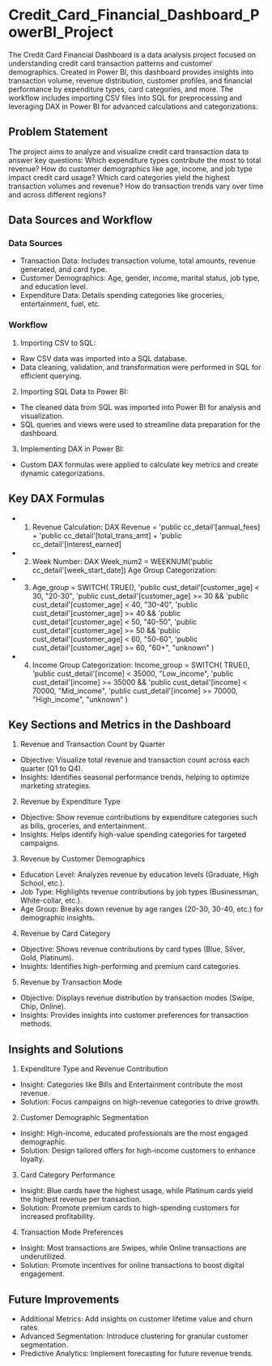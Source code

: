 # Credit_Card_Financial_Dashboard_PowerBI_Project

The Credit Card Financial Dashboard is a data analysis project focused on understanding credit card transaction patterns and customer demographics. Created in Power BI, this dashboard provides insights into transaction volume, revenue distribution, customer profiles, and financial performance by expenditure types, card categories, and more. The workflow includes importing CSV files into SQL for preprocessing and leveraging DAX in Power BI for advanced calculations and categorizations.

## Problem Statement
The project aims to analyze and visualize credit card transaction data to answer key questions:
Which expenditure types contribute the most to total revenue?
How do customer demographics like age, income, and job type impact credit card usage?
Which card categories yield the highest transaction volumes and revenue?
How do transaction trends vary over time and across different regions?

## Data Sources and Workflow
### Data Sources
- Transaction Data: Includes transaction volume, total amounts, revenue generated, and card type.
- Customer Demographics: Age, gender, income, marital status, job type, and education level.
- Expenditure Data: Details spending categories like groceries, entertainment, fuel, etc.

### Workflow
1. Importing CSV to SQL:
- Raw CSV data was imported into a SQL database.
- Data cleaning, validation, and transformation were performed in SQL for efficient querying.

2. Importing SQL Data to Power BI:
- The cleaned data from SQL was imported into Power BI for analysis and visualization.
- SQL queries and views were used to streamline data preparation for the dashboard.

3. Implementing DAX in Power BI:
- Custom DAX formulas were applied to calculate key metrics and create dynamic categorizations.

## Key DAX Formulas
- 1. Revenue Calculation:
DAX
Revenue = 'public cc_detail'[annual_fees] + 
          'public cc_detail'[total_trans_amt] + 
          'public cc_detail'[interest_earned]

- 2. Week Number:
DAX
Week_num2 = WEEKNUM('public cc_detail'[week_start_date])
Age Group Categorization:

- 3. Age_group = SWITCH(
    TRUE(),
    'public cust_detail'[customer_age] < 30, "20-30",
    'public cust_detail'[customer_age] >= 30 && 'public cust_detail'[customer_age] < 40, "30-40",
    'public cust_detail'[customer_age] >= 40 && 'public cust_detail'[customer_age] < 50, "40-50",
    'public cust_detail'[customer_age] >= 50 && 'public cust_detail'[customer_age] < 60, "50-60",
    'public cust_detail'[customer_age] >= 60, "60+",
    "unknown"
)

- 4. Income Group Categorization:
Income_group = SWITCH(
    TRUE(),
    'public cust_detail'[income] < 35000, "Low_income",
    'public cust_detail'[income] >= 35000 && 'public cust_detail'[income] < 70000, "Mid_income",
    'public cust_detail'[income] >= 70000, "High_income",
    "unknown"
)

## Key Sections and Metrics in the Dashboard
1. Revenue and Transaction Count by Quarter
- Objective: Visualize total revenue and transaction count across each quarter (Q1 to Q4).
- Insights: Identifies seasonal performance trends, helping to optimize marketing strategies.

2. Revenue by Expenditure Type
- Objective: Show revenue contributions by expenditure categories such as bills, groceries, and entertainment.
- Insights: Helps identify high-value spending categories for targeted campaigns.

3. Revenue by Customer Demographics
- Education Level: Analyzes revenue by education levels (Graduate, High School, etc.).
- Job Type: Highlights revenue contributions by job types (Businessman, White-collar, etc.).
- Age Group: Breaks down revenue by age ranges (20-30, 30-40, etc.) for demographic insights.

4. Revenue by Card Category
- Objective: Shows revenue contributions by card types (Blue, Silver, Gold, Platinum).
- Insights: Identifies high-performing and premium card categories.

5. Revenue by Transaction Mode
- Objective: Displays revenue distribution by transaction modes (Swipe, Chip, Online).
- Insights: Provides insights into customer preferences for transaction methods.

## Insights and Solutions
1. Expenditure Type and Revenue Contribution
- Insight: Categories like Bills and Entertainment contribute the most revenue.
- Solution: Focus campaigns on high-revenue categories to drive growth.

2. Customer Demographic Segmentation
- Insight: High-income, educated professionals are the most engaged demographic.
- Solution: Design tailored offers for high-income customers to enhance loyalty.

3. Card Category Performance
- Insight: Blue cards have the highest usage, while Platinum cards yield the highest revenue per transaction.
- Solution: Promote premium cards to high-spending customers for increased profitability.

4. Transaction Mode Preferences
- Insight: Most transactions are Swipes, while Online transactions are underutilized.
- Solution: Promote incentives for online transactions to boost digital engagement.

## Future Improvements
- Additional Metrics: Add insights on customer lifetime value and churn rates.
- Advanced Segmentation: Introduce clustering for granular customer segmentation.
- Predictive Analytics: Implement forecasting for future revenue trends.
